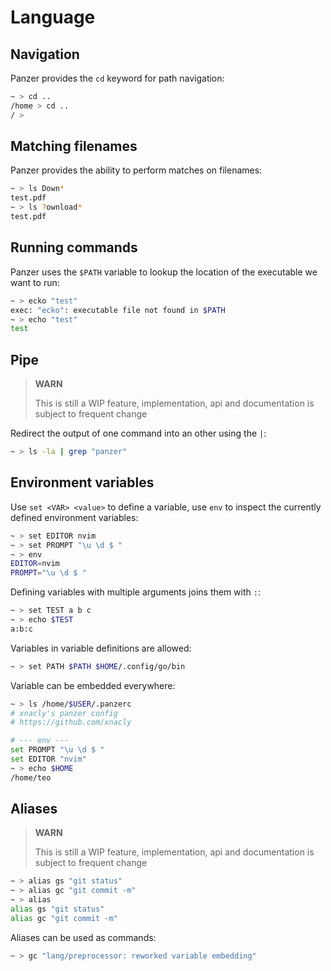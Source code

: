 # Language

## Navigation

Panzer provides the `cd` keyword for path navigation:

```sh
~ > cd ..
/home > cd ..
/ >
```

## Matching filenames

Panzer provides the ability to perform matches on filenames:

```sh
~ > ls Down*
test.pdf
~ > ls ?ownload*
test.pdf
```

## Running commands

Panzer uses the `$PATH` variable to lookup the location of the executable we
want to run:

```sh
~ > ecko "test"
exec: "ecko": executable file not found in $PATH
~ > echo "test"
test
```

## Pipe

> **WARN**
>
> This is still a WIP feature, implementation, api and documentation is subject
> to frequent change

Redirect the output of one command into an other using the `|`:

```sh
~ > ls -la | grep "panzer"
```

## Environment variables

Use `set <VAR> <value>` to define a variable, use `env` to inspect the currently defined environment variables:

```sh
~ > set EDITOR nvim
~ > set PROMPT "\u \d $ "
~ > env
EDITOR=nvim
PROMPT="\u \d $ "
```

Defining variables with multiple arguments joins them with `:`:

```sh
~ > set TEST a b c
~ > echo $TEST
a:b:c
```

Variables in variable definitions are allowed:

```sh
~ > set PATH $PATH $HOME/.config/go/bin
```

Variable can be embedded everywhere:

```sh
~ > ls /home/$USER/.panzerc
# xnacly's panzer config
# https://github.com/xnacly

# --- env ---
set PROMPT "\u \d $ "
set EDITOR "nvim"
~ > echo $HOME
/home/teo
```

## Aliases

> **WARN**
>
> This is still a WIP feature, implementation, api and documentation is subject
> to frequent change

```sh
~ > alias gs "git status"
~ > alias gc "git commit -m"
~ > alias
alias gs "git status"
alias gc "git commit -m"
```

Aliases can be used as commands:

```sh
~ > gc "lang/preprocessor: reworked variable embedding"
```
